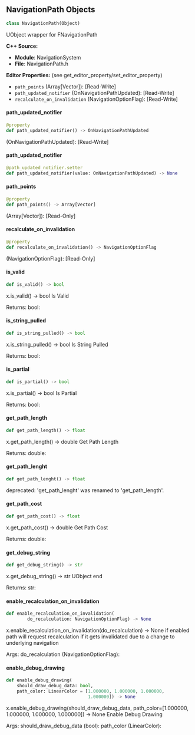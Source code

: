 ## NavigationPath Objects

```python
class NavigationPath(Object)
```

UObject wrapper for FNavigationPath

**C++ Source:**

- **Module**: NavigationSystem
- **File**: NavigationPath.h

**Editor Properties:** (see get_editor_property/set_editor_property)

- ``path_points`` (Array[Vector]):  [Read-Write]
- ``path_updated_notifier`` (OnNavigationPathUpdated):  [Read-Write]
- ``recalculate_on_invalidation`` (NavigationOptionFlag):  [Read-Write]

<a id="unreal.NavigationPath.path_updated_notifier"></a>

#### path_updated_notifier

```python
@property
def path_updated_notifier() -> OnNavigationPathUpdated
```

(OnNavigationPathUpdated):  [Read-Write]

<a id="unreal.NavigationPath.path_updated_notifier"></a>

#### path_updated_notifier

```python
@path_updated_notifier.setter
def path_updated_notifier(value: OnNavigationPathUpdated) -> None
```

<a id="unreal.NavigationPath.path_points"></a>

#### path_points

```python
@property
def path_points() -> Array[Vector]
```

(Array[Vector]):  [Read-Only]

<a id="unreal.NavigationPath.recalculate_on_invalidation"></a>

#### recalculate_on_invalidation

```python
@property
def recalculate_on_invalidation() -> NavigationOptionFlag
```

(NavigationOptionFlag):  [Read-Only]

<a id="unreal.NavigationPath.is_valid"></a>

#### is_valid

```python
def is_valid() -> bool
```

x.is_valid() -> bool
Is Valid

Returns:
    bool:

<a id="unreal.NavigationPath.is_string_pulled"></a>

#### is_string_pulled

```python
def is_string_pulled() -> bool
```

x.is_string_pulled() -> bool
Is String Pulled

Returns:
    bool:

<a id="unreal.NavigationPath.is_partial"></a>

#### is_partial

```python
def is_partial() -> bool
```

x.is_partial() -> bool
Is Partial

Returns:
    bool:

<a id="unreal.NavigationPath.get_path_length"></a>

#### get_path_length

```python
def get_path_length() -> float
```

x.get_path_length() -> double
Get Path Length

Returns:
    double:

<a id="unreal.NavigationPath.get_path_lenght"></a>

#### get_path_lenght

```python
def get_path_lenght() -> float
```

deprecated: 'get_path_lenght' was renamed to 'get_path_length'.

<a id="unreal.NavigationPath.get_path_cost"></a>

#### get_path_cost

```python
def get_path_cost() -> float
```

x.get_path_cost() -> double
Get Path Cost

Returns:
    double:

<a id="unreal.NavigationPath.get_debug_string"></a>

#### get_debug_string

```python
def get_debug_string() -> str
```

x.get_debug_string() -> str
UObject end

Returns:
    str:

<a id="unreal.NavigationPath.enable_recalculation_on_invalidation"></a>

#### enable_recalculation_on_invalidation

```python
def enable_recalculation_on_invalidation(
        do_recalculation: NavigationOptionFlag) -> None
```

x.enable_recalculation_on_invalidation(do_recalculation) -> None
if enabled path will request recalculation if it gets invalidated due to a change to underlying navigation

Args:
    do_recalculation (NavigationOptionFlag):

<a id="unreal.NavigationPath.enable_debug_drawing"></a>

#### enable_debug_drawing

```python
def enable_debug_drawing(
    should_draw_debug_data: bool,
    path_color: LinearColor = [1.000000, 1.000000, 1.000000,
                               1.000000]) -> None
```

x.enable_debug_drawing(should_draw_debug_data, path_color=[1.000000, 1.000000, 1.000000, 1.000000]) -> None
Enable Debug Drawing

Args:
    should_draw_debug_data (bool): 
    path_color (LinearColor):

<a id="unreal.World"></a>